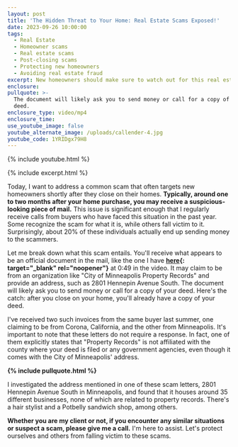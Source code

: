 ```yaml
---
layout: post
title: 'The Hidden Threat to Your Home: Real Estate Scams Exposed!'
date: 2023-09-26 10:00:00
tags:
  - Real Estate
  - Homeowner scams
  - Real estate scams
  - Post-closing scams
  - Protecting new homeowners
  - Avoiding real estate fraud
excerpt: New homeowners should make sure to watch out for this real estate scam.
enclosure:
pullquote: >-
  The document will likely ask you to send money or call for a copy of your
  deed.
enclosure_type: video/mp4
enclosure_time:
use_youtube_image: false
youtube_alternate_image: /uploads/callender-4.jpg
youtube_code: 1YRIDgx79H8
---
```

{% include youtube.html %}

{% include excerpt.html %}

Today, I want to address a common scam that often targets new homeowners shortly after they close on their homes. **Typically, around one to two months after your home purchase, you may receive a suspicious-looking piece of mail.** This issue is significant enough that I regularly receive calls from buyers who have faced this situation in the past year. Some recognize the scam for what it is, while others fall victim to it. Surprisingly, about 20% of these individuals actually end up sending money to the scammers.

Let me break down what this scam entails. You'll receive what appears to be an official document in the mail, like the one I have **[here](https://callenderhometeamjournal.com/img/Example-of-Scam-Letter.pdf){: target="_blank" rel="noopener"}** at 0:49 in the video. It may claim to be from an organization like "City of Minneapolis Property Records" and provide an address, such as 2801 Hennepin Avenue South. The document will likely ask you to send money or call for a copy of your deed. Here's the catch: after you close on your home, you'll already have a copy of your deed.

I've received two such invoices from the same buyer last summer, one claiming to be from Corona, California, and the other from Minneapolis. It's important to note that these letters do not require a response. In fact, one of them explicitly states that "Property Records" is not affiliated with the county where your deed is filed or any government agencies, even though it comes with the City of Minneapolis' address.

**{% include pullquote.html %}**

I investigated the address mentioned in one of these scam letters, 2801 Hennepin Avenue South in Minneapolis, and found that it houses around 35 different businesses, none of which are related to property records. There's a hair stylist and a Potbelly sandwich shop, among others.

**Whether you are my client or not, if you encounter any similar situations or suspect a scam, please give me a call.** I'm here to assist. Let's protect ourselves and others from falling victim to these scams.